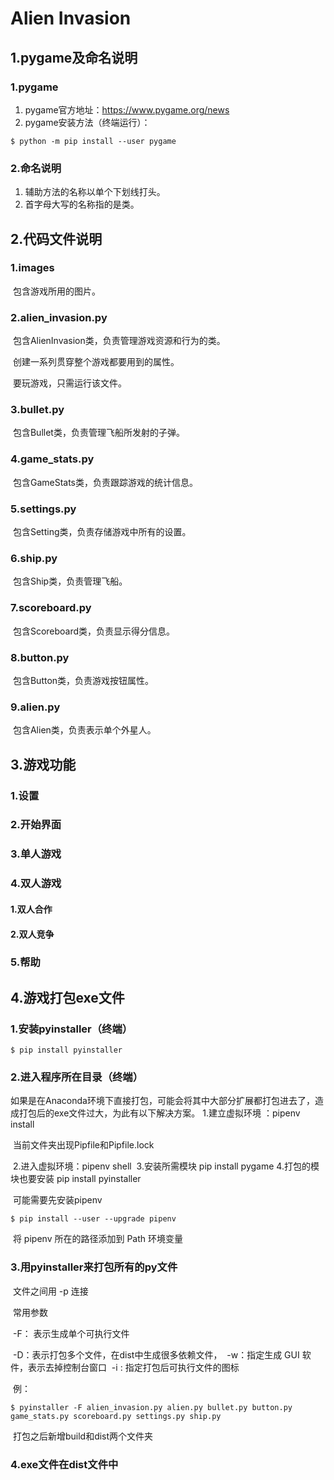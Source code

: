 # Alien Invasion

## 1.pygame及命名说明

### 		1.pygame

1. pygame官方地址：https://www.pygame.org/news
2. pygame安装方法（终端运行）：

```终端
$ python -m pip install --user pygame
```

### 		2.命名说明

  1. 辅助方法的名称以单个下划线打头。
  2. 首字母大写的名称指的是类。

## 2.代码文件说明

### 		1.images

​	包含游戏所用的图片。

### 		2.alien_invasion.py

​	包含AlienInvasion类，负责管理游戏资源和行为的类。

​	创建一系列贯穿整个游戏都要用到的属性。

​	要玩游戏，只需运行该文件。

### 		3.bullet.py

​	包含Bullet类，负责管理飞船所发射的子弹。

### 		4.game_stats.py

​	包含GameStats类，负责跟踪游戏的统计信息。

### 		5.settings.py

​	包含Setting类，负责存储游戏中所有的设置。

### 6.ship.py

​	包含Ship类，负责管理飞船。

### 7.scoreboard.py

​	包含Scoreboard类，负责显示得分信息。

### 		8.button.py

​	包含Button类，负责游戏按钮属性。

### 9.alien.py

​	包含Alien类，负责表示单个外星人。

## 3.游戏功能

### 		1.设置

### 		2.开始界面

### 		3.单人游戏

### 		4.双人游戏

#### 				1.双人合作

#### 				2.双人竞争

### 	5.帮助

## 4.游戏打包exe文件

### 		1.安装pyinstaller（终端）

```终端
$ pip install pyinstaller
```

### 		2.进入程序所在目录（终端）

​		如果是在Anaconda环境下直接打包，可能会将其中大部分扩展都打包进去了，造成打包后的exe文件过大，为此有以下解决方案。		1.建立虚拟环境 ：pipenv install

​			当前文件夹出现Pipfile和Pipfile.lock

​		2.进入虚拟环境：pipenv shell
​		3.安装所需模块 pip install pygame
​		4.打包的模块也要安装 pip install pyinstaller

​		可能需要先安装pipenv

```终端
$ pip install --user --upgrade pipenv
```

​		将 pipenv 所在的路径添加到 Path 环境变量

### 		3.用pyinstaller来打包所有的py文件

​		文件之间用 -p 连接

​		常用参数

​		-F： 表示生成单个可执行文件

​		-D：表示打包多个文件，在dist中生成很多依赖文件，
​		-w：指定生成 GUI 软件，表示去掉控制台窗口
​		-i <icon file>: 指定打包后可执行文件的图标

​		例：

```终端
$ pyinstaller -F alien_invasion.py alien.py bullet.py button.py game_stats.py scoreboard.py settings.py ship.py
```

​		打包之后新增build和dist两个文件夹

### 		4.exe文件在dist文件中